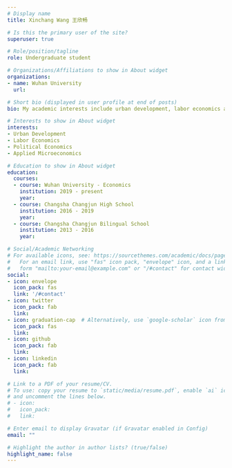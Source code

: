 ```yaml
---
# Display name
title: Xinchang Wang 王欣畅

# Is this the primary user of the site?
superuser: true

# Role/position/tagline
role: Undergraduate student

# Organizations/Affiliations to show in About widget
organizations:
- name: Wuhan University
  url: 

# Short bio (displayed in user profile at end of posts)
bio: My academic interests include urban development, labor economics and political economics.

# Interests to show in About widget
interests:
- Urban Development
- Labor Economics
- Political Economics
- Applied Microeconomics

# Education to show in About widget
education:
  courses:
  - course: Wuhan University - Economics
    institution: 2019 - present
    year: 
  - course: Changsha Changjun High School
    institution: 2016 - 2019
    year: 
  - course: Changsha Changjun Bilingual School
    institution: 2013 - 2016
    year: 

# Social/Academic Networking
# For available icons, see: https://sourcethemes.com/academic/docs/page-builder/#icons
#   For an email link, use "fas" icon pack, "envelope" icon, and a link in the
#   form "mailto:your-email@example.com" or "/#contact" for contact widget.
social:
- icon: envelope
  icon_pack: fas
  link: '/#contact'
- icon: twitter
  icon_pack: fab
  link: 
- icon: graduation-cap  # Alternatively, use `google-scholar` icon from `ai` icon pack
  icon_pack: fas
  link: 
- icon: github
  icon_pack: fab
  link: 
- icon: linkedin
  icon_pack: fab
  link: 

# Link to a PDF of your resume/CV.
# To use: copy your resume to `static/media/resume.pdf`, enable `ai` icons in `params.toml`, 
# and uncomment the lines below.
# - icon: 
#   icon_pack: 
#   link: 

# Enter email to display Gravatar (if Gravatar enabled in Config)
email: ""

# Highlight the author in author lists? (true/false)
highlight_name: false
---
```





